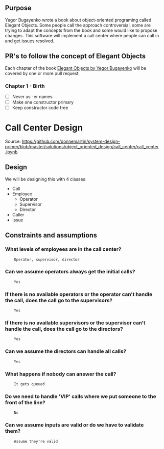 
## Purpose
Yegor Bugayenko wrote a book about object-oriented programing called Elegant Objects. Some people call the approach controversial, some are trying to adapt the concepts from the book and some would like to propose changes.
This software will implement a call center where people can call in and get issues resolved.

## PR's to follow the concept of Elegant Objects
Each chapter of the book [Elegant Objects by Yegor Bugayenko](https://www.yegor256.com/elegant-objects.html) will be covered by one or more pull request.

### Chapter 1 - Birth
- [ ] Never us -er names
- [ ] Make one constructor primary
- [ ] Keep constructor code free

# Call Center Design

Source: https://github.com/donnemartin/system-design-primer/blob/master/solutions/object_oriented_design/call_center/call_center.ipynb

## Design
We will be designing this with 4 classes:
- Call
- Employee
  - Operator
  - Supervisor
  - Director
- Caller
- Issue

## Constraints and assumptions
### What levels of employees are in the call center?
        Operator, supervisor, director
### Can we assume operators always get the initial calls?
        Yes
### If there is no available operators or the operator can't handle the call, does the call go to the supervisors?
        Yes
### If there is no available supervisors or the supervisor can't handle the call, does the call go to the directors?
        Yes
### Can we assume the directors can handle all calls?
        Yes
### What happens if nobody can answer the call?
        It gets queued
### Do we need to handle 'VIP' calls where we put someone to the front of the line?
        No
### Can we assume inputs are valid or do we have to validate them?
        Assume they're valid